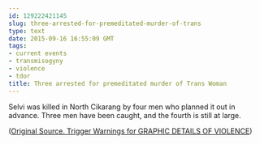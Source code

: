 ```yaml
---
id: 129222421145
slug: three-arrested-for-premeditated-murder-of-trans
type: text
date: 2015-09-16 16:55:09 GMT
tags:
- current events
- transmisogyny
- violence
- tdor
title: Three arrested for premeditated murder of Trans Woman
---
```

Selvi was killed in North Cikarang by four men who planned it out in advance. Three men have been caught, and the fourth is still at large.

([Original Source. Trigger Warnings for GRAPHIC DETAILS OF VIOLENCE][1])

[1]: http://syx.pw/1UUA6qU